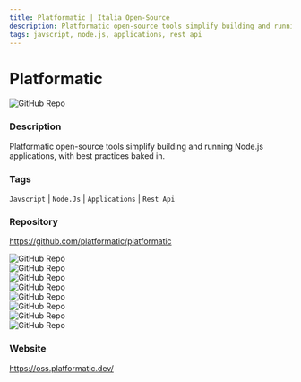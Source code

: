 ```yaml
---
title: Platformatic | Italia Open-Source
description: Platformatic open-source tools simplify building and running Node.js applications, with best practices baked in.
tags: javscript, node.js, applications, rest api
---
```

        

# Platformatic

![GitHub Repo](https://img.shields.io/static/v1?label=category&message=opensource&color=green)

### Description

Platformatic open-source tools simplify building and running Node.js applications, with best practices baked in.

### Tags

`Javscript` | `Node.Js` | `Applications` | `Rest Api`

### Repository

https://github.com/platformatic/platformatic

![GitHub Repo](https://img.shields.io/github/stars/platformatic/platformatic?style=social)<br />![GitHub Repo](https://img.shields.io/github/forks/platformatic/platformatic?style=social)<br />![GitHub Repo](https://img.shields.io/github/v/tag/platformatic/platformatic?style=social)<br />![GitHub Repo](https://img.shields.io/github/contributors/platformatic/platformatic)<br />![GitHub Repo](https://img.shields.io/github/issues-pr/platformatic/platformatic)<br />![GitHub Repo](https://img.shields.io/github/issues/platformatic/platformatic)<br />![GitHub Repo](https://img.shields.io/github/license/platformatic/platformatic)<br />![GitHub Repo](https://img.shields.io/github/last-commit/platformatic/platformatic)<br />

### Website

https://oss.platformatic.dev/